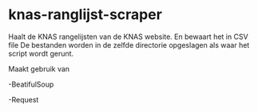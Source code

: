 # knas-ranglijst-scraper
Haalt de KNAS rangelijsten van de KNAS website. En bewaart het in CSV file
De bestanden worden in de zelfde directorie opgeslagen als waar het script wordt gerunt.

Maakt gebruik van 

-BeatifulSoup

-Request
